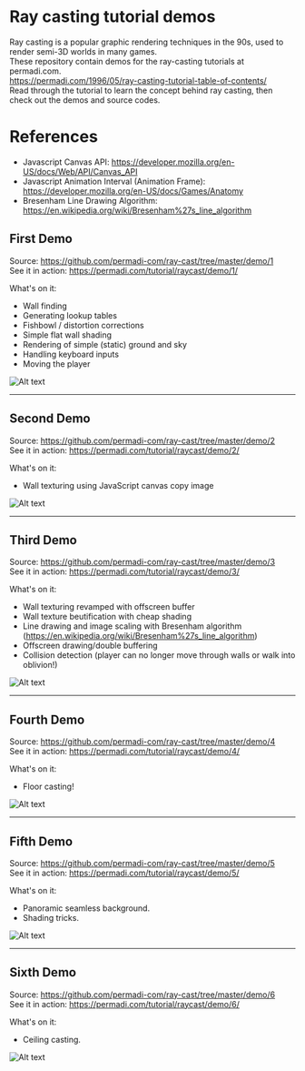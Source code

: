 # Ray casting tutorial demos
Ray casting is a popular graphic rendering techniques in the 90s, used to render semi-3D worlds in many games.  
These repository contain demos for the ray-casting tutorials at permadi.com.  
https://permadi.com/1996/05/ray-casting-tutorial-table-of-contents/  
Read through the tutorial to learn the concept behind ray casting, then check out the demos and source codes.

# References
* Javascript Canvas API: https://developer.mozilla.org/en-US/docs/Web/API/Canvas_API
* Javascript Animation Interval (Animation Frame): https://developer.mozilla.org/en-US/docs/Games/Anatomy
* Bresenham Line Drawing Algorithm: https://en.wikipedia.org/wiki/Bresenham%27s_line_algorithm

## First Demo
Source: https://github.com/permadi-com/ray-cast/tree/master/demo/1
<br>See it in action: https://permadi.com/tutorial/raycast/demo/1/

What's on it:
* Wall finding
* Generating lookup tables
* Fishbowl / distortion corrections
* Simple flat wall shading
* Rendering of simple (static) ground and sky
* Handling keyboard inputs
* Moving the player

![Alt text](https://github.com/permadi-com/ray-cast/blob/master/demo1.png?raw=true "Demo Preview 1")
___
## Second Demo
Source: https://github.com/permadi-com/ray-cast/tree/master/demo/2
<br>See it in action: https://permadi.com/tutorial/raycast/demo/2/

What's on it:
* Wall texturing using JavaScript canvas copy image

![Alt text](https://github.com/permadi-com/ray-cast/blob/master/demo2.png?raw=true "Demo Preview 2")
___
## Third Demo
Source: https://github.com/permadi-com/ray-cast/tree/master/demo/3
<br>See it in action: https://permadi.com/tutorial/raycast/demo/3/

What's on it:
* Wall texturing revamped with offscreen buffer
* Wall texture beutification with cheap shading
* Line drawing and image scaling with Bresenham algorithm (https://en.wikipedia.org/wiki/Bresenham%27s_line_algorithm)
* Offscreen drawing/double buffering
* Collision detection (player can no longer move through walls or walk into oblivion!)

![Alt text](https://github.com/permadi-com/ray-cast/blob/master/demo3.png?raw=true "Demo Preview 3")

___
## Fourth Demo
Source: https://github.com/permadi-com/ray-cast/tree/master/demo/4
<br>See it in action: https://permadi.com/tutorial/raycast/demo/4/

What's on it:
* Floor casting!

![Alt text](https://github.com/permadi-com/ray-cast/blob/master/demo4.png?raw=true "Demo Preview 4")

___
## Fifth Demo
Source: https://github.com/permadi-com/ray-cast/tree/master/demo/5
<br>See it in action: https://permadi.com/tutorial/raycast/demo/5/

What's on it:
* Panoramic seamless background.
* Shading tricks.

![Alt text](https://github.com/permadi-com/ray-cast/blob/master/demo5.png?raw=true "Demo Preview 5")

___
## Sixth Demo
Source: https://github.com/permadi-com/ray-cast/tree/master/demo/6
<br>See it in action: https://permadi.com/tutorial/raycast/demo/6/

What's on it:
* Ceiling casting.

![Alt text](https://github.com/permadi-com/ray-cast/blob/master/demo6.png?raw=true "Demo Preview 6")
